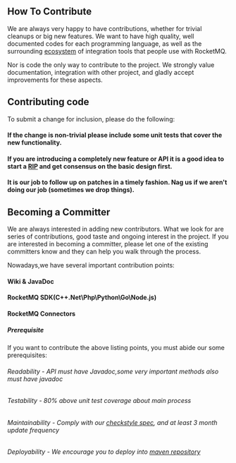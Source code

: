 ## How To Contribute

We are always very happy to have contributions, whether for trivial cleanups or big new features.
We want to have high quality, well documented codes for each programming language, as well as the surrounding [ecosystem](https://github.com/apache/rocketmq-externals) of integration tools that people use with RocketMQ.

Nor is code the only way to contribute to the project. We strongly value documentation, integration with other project, and gladly accept improvements for these aspects.

## Contributing code

To submit a change for inclusion, please do the following:

#### If the change is non-trivial please include some unit tests that cover the new functionality.
#### If you are introducing a completely new feature or API it is a good idea to start a [RIP](https://github.com/apache/rocketmq/wiki/RocketMQ-Improvement-Proposal) and get consensus on the basic design first.
#### It is our job to follow up on patches in a timely fashion. Nag us if we aren't doing our job (sometimes we drop things).

## Becoming a Committer

We are always interested in adding new contributors. What we look for are series of contributions, good taste and ongoing interest in the project. If you are interested in becoming a committer, please let one of the existing committers know and they can help you walk through the process.

Nowadays,we have several important contribution points:
#### Wiki & JavaDoc
#### RocketMQ SDK(C++\.Net\Php\Python\Go\Node.js)
#### RocketMQ Connectors

##### Prerequisite
If you want to contribute the above listing points, you must abide our some prerequisites:

###### Readability - API must have Javadoc,some very important methods also must have javadoc
###### Testability - 80% above unit test coverage about main process
###### Maintainability - Comply with our [checkstyle spec](style/rmq_checkstyle.xml), and at least 3 month update frequency
###### Deployability - We encourage you to deploy into [maven repository](http://search.maven.org/)
